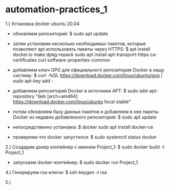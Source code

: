 # automation-practices_1

1.) Установка docker ubuntu 20.04

- обновляем репозиторий:
    $ sudo apt update

- затем установим несколько необходимых пакетов, которые позволяют apt использовать пакеты через HTTPS:
    $ apt install docker.io make dpkg-repack sudo apt install apt-transport-https ca-certificates curl software-properties-common

- добавляем ключ GPG для официального репозитория Docker в нашу систему: 
    $ curl -fsSL https://download.docker.com/linux/ubuntu/gpg | sudo apt-key add -

- добавляем репозиторий Docker в источники APT: 
    $ sudo add-apt-repository "deb [arch=amd64] https://download.docker.com/linux/ubuntu focal stable"

- потом обновляем базу данных пакетов и добавляем в нее пакеты Docker из недавно добавленного репозитория: 
    $ sudo apt update

- непосредственно установка: 
    $ docker sudo apt install docker-ce

- проверяем что docker запустился:
    $ sudo systemctl status docker

2.) Создадим докер контейнер с именем Project_1:
    $ sudo docker build -t Project_1

 - запускаем docker-контейнер:
    $ sudo docker run Project_1

4.) Генерируем rsa-ключи:
    $ ssh-keygen -t rsa

5.)
